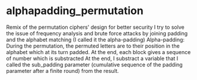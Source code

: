 alphapadding_permutation
========================

Remix of the permutation ciphers' design for better security
I try to solve the issue of frequency analysis and brute force attacks by joining padding and the alphabet matching (I called it the alpha-padding)
Alpha-padding: During the permutation, the permuted letters are to their position in the alphabet which at its turn padded. At the end, each block gives a sequence of number which is substracted
At the end, I substract a variable that I called the sub_padding parameter (cumulative sequence of the padding parameter after a finite round) from the result. 
